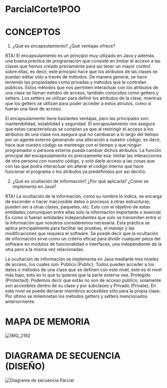 # ParcialCorte1POO

# CONCEPTOS

1. ¿Qué es encapsulamiento? ¿Qué ventajas ofrece?

RTA/ El encapsulamiento es un principio muy utlizado en Java y además una buena práctica de programación que consiste en limitar el acceso a las clases que hemos creado previamente para asi tener un mayor control sobre ellas, es decir, este principio hace que los atributos de las clases se puedan editar sólo a través de métodos. De manera general, se hace teniendo las propiedades como privadas y métodos que la controlan públicos. Estos métodos que nos permiten interactuar con los atributos de una clase se llaman métdos de acceso, también conocidos como getters y setters. Los setters se utilizan para definir los atributos de la clase, mientras que los getters se utilizan para poder acceder a estos atriutos, como si fueran una llave de acceso. 

El encapsulamiento tiene bastantes ventajas, pero las principales son: mantenibilidad, estabilidad y seguridad. El encapsulamiento nos asegura que estas caracteristicas se cumplan ya que al restringir el acceso a los atributos de una clase nos asegura que no cambiaran a  lo largo del tiempo por un agente externo generando una alteración a nuestro código, es decir, hace que nuestro código se mantenga con el tiempo y que ningún programador o persona externa pueda cambiar dichos atributos. La función principal del encapsulamiento es precisamente esa: limitar las interacciones de otra persona con nuestro código, y solo darle acceso a las cosas que con las que podra interactuar sin alterar el código interno que hace funcionar el programa o los atributos ya predefinidos por así decirlo.

2. ¿Qué es ocultación de información? ¿Por qué aplicarla? ¿Cómo se implementa en Java?

RTA/ La ocultación de la información, como su nombre lo indica, se encarga de esconder o hacer inaccesible datos o procesos a otras estructuras; pueden ser a otras clases, paquetes, etc. Esto con el objetivo de estas entidades comuniquen entre ellas solo la información importante o esencial. Es como si fueran entidades independientes que solo se transmiten entre sí la información que nosotros consideremos necesaria. Esta práctica se aplica principalmente para facilitar las pruebas, el manejo y las modificaciones que requiera el software. Se puede decir que la ocultación de información sirve como un criterio eficaz para dividir cualquier pieza del software en modulos de funcionalidad o interfaces, una independiente de la otra pero a la misma vez relacionadas. 

La ocultación de información se implementa en Java mediante tres niveles de acceso, los cuales son: Público (Public); Todos pueden acceder a los datos o métodos de una clase que se definen con este nivel, este es el nivel más bajo, esto es lo que tu quieres que la parte externa vea. Protegido (Protected); Podemos decir que estás no son de acceso público, solamente son accesibles dentro de su clase y por subclases y Privado (Private); En este nivel se puede declarar miembros accesibles sólo para la propia clase. Por último se imlemnetan los métodos getters y setters mencionados anteriormente.


# MAPA DE MEMORIA

![IMG_2192](https://user-images.githubusercontent.com/78317998/110185377-2dd4d000-7de0-11eb-85dd-2ae5a3fef74f.jpg)


# DIAGRAMA DE SECUENCIA (DISEÑO)

![Diagrama de secuencia Parcial](https://user-images.githubusercontent.com/78317998/110187606-e69e0d80-7de6-11eb-93ed-27d5ea370926.PNG)
